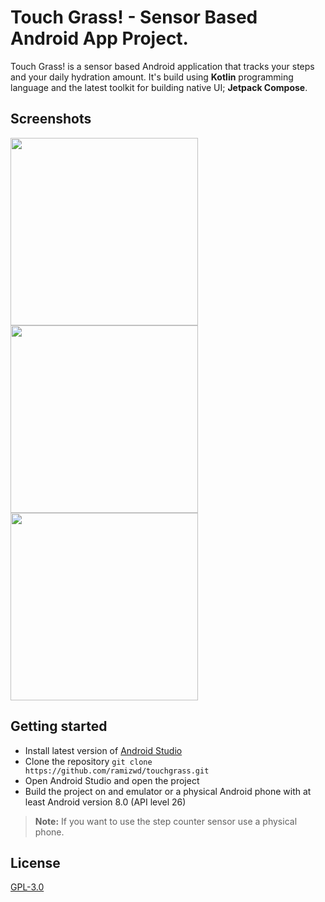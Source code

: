 # Touch Grass! - Sensor Based Android App Project.

Touch Grass! is a sensor based Android application that tracks your steps and your daily hydration amount. It's 
build using **Kotlin** programming language and the latest toolkit for building native UI; **Jetpack Compose**.

## Screenshots
<img src="https://user-images.githubusercontent.com/63073421/196072780-4a308d28-9523-4f0b-b2f6-445970a12853.jpg" height="300"> <img src="https://user-images.githubusercontent.com/63073421/196072784-5af08b94-914c-4950-93b5-8a66f5f02182.jpg" height="300"> <img src="https://user-images.githubusercontent.com/63073421/196072788-5a09a43f-3697-43b3-98d2-0e354035509e.jpg" height="300">

## Getting started
- Install latest version of [Android Studio](https://developer.android.com/studio)
- Clone the repository
```git clone https://github.com/ramizwd/touchgrass.git```
- Open Android Studio and open the project
- Build the project on and emulator or a physical Android phone with at least Android version 8.0 (API level 26)
> **Note:** If you want to use the step counter sensor use a physical phone.

## License
[GPL-3.0](https://www.gnu.org/licenses/gpl-3.0.en.html)
